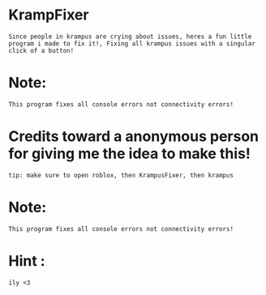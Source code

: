 # KrampFixer
```Since people in krampus are crying about issues, heres a fun little program i made to fix it!, Fixing all krampus issues with a singular click of a button!```

# Note:
`This program fixes all console errors not connectivity errors!`

# Credits toward a anonymous person for giving me the idea to make this!

`tip: make sure to open roblox, then KrampusFixer, then krampus`

# Note:

`This program fixes all console errors not connectivity errors!`


# Hint :
`ily <3`
